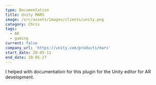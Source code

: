 ```yaml
---
type: Documentation
title: Unity MARS
image: /src/assets/images/clients/unity.png
category: Chris
tags:
  - AR
  - gaming
current: false
company_url: 'https://unity.com/products/mars'
start_date: 20-05-11
end_date: 20-05-27
---
```


I helped with documentation for this plugin for the Unity editor for AR development.
